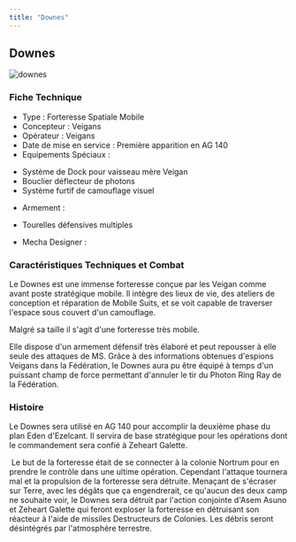 ```yaml
---
title: "Downes"
---
```


Downes
------

![downes](/images/stories/saga/gundamage/mechas/downes.jpg) 


### Fiche Technique


- Type : Forteresse Spatiale Mobile  
- Concepteur : Veigans  
- Opérateur : Veigans  
- Date de mise en service : Première apparition en AG 140  
- Equipements Spéciaux :


* Système de Dock pour vaisseau mère Veigan
* Bouclier déflecteur de photons
* Système furtif de camouflage visuel


- Armement :


* Tourelles défensives multiples


- Mecha Designer :


### Caractéristiques Techniques et Combat


Le Downes est une immense forteresse conçue par les Veigan comme avant poste stratégique mobile. Il intègre des lieux de vie, des ateliers de conception et réparation de Mobile Suits, et se voit capable de traverser l'espace sous couvert d'un camouflage.   
   
 Malgré sa taille il s'agit d'une forteresse très mobile.  
   
 Elle dispose d'un armement défensif très élaboré et peut repousser à elle seule des attaques de MS. Grâce à des informations obtenues d'espions Veigans dans la Fédération, le Downes aura pu être équipé à temps d'un puissant champ de force permettant d'annuler le tir du Photon Ring Ray de la Fédération.


### Histoire


Le Downes sera utilisé en AG 140 pour accomplir la deuxième phase du plan Eden d'Ezelcant. Il servira de base stratégique pour les opérations dont le commandement sera confié à Zeheart Galette.   
   
 Le but de la forteresse était de se connecter à la colonie Nortrum pour en prendre le contrôle dans une ultime opération. Cependant l'attaque tournera mal et la propulsion de la forteresse sera détruite. Menaçant de s'écraser sur Terre, avec les dégâts que ça engendrerait, ce qu'aucun des deux camp ne souhaite voir, le Downes sera détruit par l'action conjointe d'Asem Asuno et Zeheart Galette qui feront exploser la forteresse en détruisant son réacteur à l'aide de missiles Destructeurs de Colonies. Les débris seront désintégrés par l'atmosphère terrestre.

